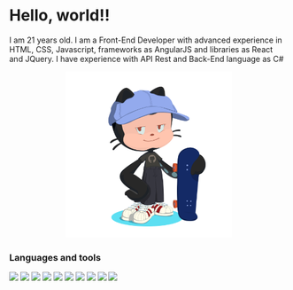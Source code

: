 # Hello, world!!

I am 21 years old. I am a Front-End Developer with advanced experience in HTML, CSS, Javascript, frameworks as AngularJS and libraries as React and JQuery. I have experience with API Rest and Back-End language as C#
	
<div id="header" align="center">
	<img src="octocat.png" width="300" />
</div>

### Languages and tools

<div>
	<code><img width="40px" src="https://cdn.jsdelivr.net/gh/devicons/devicon/icons/html5/html5-plain.svg" /></code>
	<code><img width="40px" src="https://cdn.jsdelivr.net/gh/devicons/devicon/icons/css3/css3-plain.svg" /></code>
	<code><img width="40px" src="https://cdn.jsdelivr.net/gh/devicons/devicon/icons/javascript/javascript-plain.svg" /></code>
	<code><img width="40px" src="https://cdn.jsdelivr.net/gh/devicons/devicon/icons/git/git-plain.svg" /></code>
	<code><img width="40px" src="https://cdn.jsdelivr.net/gh/devicons/devicon/icons/github/github-original.svg" /></code>
	<code><img width="40px" src="https://cdn.jsdelivr.net/gh/devicons/devicon/icons/react/react-original.svg" /></code>
	<code><img width="40px" src="https://cdn.jsdelivr.net/gh/devicons/devicon/icons/angularjs/angularjs-plain.svg" /></code>
	<code><img width="40px" src="https://cdn.jsdelivr.net/gh/devicons/devicon/icons/vuejs/vuejs-plain.svg" /></code>
	<code><img width="40px" src="https://cdn.jsdelivr.net/gh/devicons/devicon/icons/csharp/csharp-plain.svg" /></code>
	<code><img width="40px" src="https://cdn.jsdelivr.net/gh/devicons/devicon/icons/postgresql/postgresql-plain.svg" /></code>		
</div>
